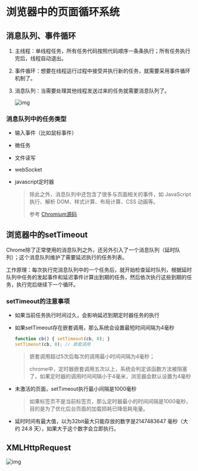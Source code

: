 # 浏览器中的页面循环系统

## 消息队列、事件循环

1. 主线程：单线程任务，所有任务代码按照代码顺序一条条执行；所有任务执行完后，线程自动退出。

2. 事件循环：想要在线程运行过程中接受并执行新的任务，就需要采用事件循环机制了。

3. 消息队列：当需要处理其他线程发送过来的任务就需要消息队列了。

   ![img](https://blog.poetries.top/img/static/gitee/2019/11/30.png)

### 消息队列中的任务类型

- 输入事件（比如鼠标事件）

- 微任务

- 文件读写

- webSocket

- javascript定时器

  > 除此之外，消息队列中还包含了很多与页面相关的事件，如 JavaScript 执行、解析 DOM、样式计算、布局计算、CSS 动画等。
  >
  > 参考 [Chromium源码](https://source.chromium.org/chromium/chromium/src/+/main:third_party/blink/public/platform/task_type.h)

## 浏览器中的setTimeout

Chrome除了正常使用的消息队列之外，还另外引入了一个消息队列（延时队列）；这个消息队列维护了需要延迟执行的任务列表。

工作原理：每次执行完消息队列中的一个任务后，就开始检查延时队列，根据延时队列中任务的发起事件和延迟事件计算出到期的任务，然后依次执行这些到期的任务，执行完后继续下一个循环。

### setTimeout的注意事项

- 如果当前任务执行时间过久，会影响延迟到期定时器任务的执行

- 如果setTimeout存在嵌套调用，那么系统会设置最短时间间隔为4毫秒

  ```js
  function cb() { setTimeout(cb, 0); }
  setTimeout(cb, 0); // 嵌套调用
  ```

  > 嵌套调用超过5次后每次的调用最小时间间隔为4毫秒；
  >
  > chrome中，定时器嵌套调用五次以上，系统会判定该函数方法被阻塞了，如果定时器的调用时间间隔小于4毫米，浏览器会默认设置为4毫秒

- 未激活的页面，setTimeout执行最小间隔是1000毫秒

  > 如果标签页不是当前标签页，那么定时器最小的时间间隔是1000毫秒，目的是为了优化后台页面的加载损耗已降低耗电量。

- 延时时间有最大值，以为32bit最大只能存放的数字是2147483647 毫秒（大约 24.8 天），如果大于这个数字会立即执行。

## XMLHttpRequest

![img](https://blog.poetries.top/img/static/gitee/2019/11/36.png)

